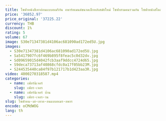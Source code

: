 ```yaml
---
title: โซฟาหนังสีเทาอ่อนแบบอเมริกัน อพาร์ทเมนต์ขนาดเล็กหลังสมัยใหม่ โซฟาสามคนรวมกัน โซฟาหนังสไตล์ฮ่องกง
price: '36852.97'
price_original: '37225.22'
currency: THB
discount: 1%
rating: 5
volume: 67
image: S30e71347381d4106ac681090ad172ed5U.jpg
images:
  - S30e71347381d4106ac681090ad172ed5U.jpg
  - Sa5417907fc6f469b895f8feac5c0d32dv.jpg
  - Sd09659015d4042fcb3aaf9ddcc4724d65.jpg
  - S9deca73713af40868cfdc0a17f05bb23M.jpg
  - S244535440ca84f97b121717b1d423aa3R.jpg
video: 4000270318587.mp4
categories:
  - name: เฟอร์นิเจอร์
    slug: เฟอร-เจอร
  - name: เฟอร์นิเจอร์ บ้าน
    slug: เฟอร-เจอร-าน
slug: โซฟาหน-งส-เทาอ-อนแบบอเมร-อพาร
encode: oCMdWOG
lang: th
---
```

  